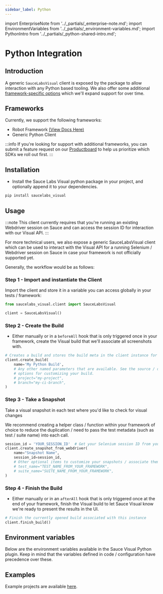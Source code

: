 ```yaml
---
sidebar_label: Python
---
```


import EnterpriseNote from '../_partials/_enterprise-note.md';
import EnvironmentVariables from '../_partials/_environment-variables.md';
import PythonIntro from '../_partials/_python-shared-intro.md';

# Python Integration

<EnterpriseNote />

## Introduction

<PythonIntro />

A generic `SauceLabsVisual` client is exposed by the package to allow interaction with any Python based tooling. We also offer some additional [framework-specific options](#frameworks) which we'll expand support for over time.

## Frameworks

Currently, we support the following frameworks:

- Robot Framework [(View Docs Here)](/visual-testing/integrations/python-robot-framework/)
- Generic Python Client

:::info
If you're looking for support with additional frameworks, you can submit a feature request on our [Productboard](https://portal.productboard.com/sauceprod/2-sauce-labs-portal/tabs/4-under-consideration/submit-idea) to help us prioritize which SDKs we roll out first.
:::

## Installation

- Install the Sauce Labs Visual python package in your project, and optionally append it to your dependencies.

```sh
pip install saucelabs_visual
```

## Usage

:::note
This client currently requires that you're running an existing Webdriver session on Sauce and can access the session ID for interaction with our Visual API.
:::

For more technical users, we also expose a generic SauceLabsVisual client which can be used to interact with the Visual API for a running Selenium / Webdriver session on Sauce in case your framework is not officially supported yet.

Generally, the workflow would be as follows:

### Step 1 - Import and instantiate the Client

Import the client and store it in a variable you can access globally in your tests / framework:

```python
from saucelabs_visual.client import SauceLabsVisual

client = SauceLabsVisual()
```

### Step 2 - Create the Build

- Either manually or in a `beforeAll` hook that is only triggered once in your framework, create the Visual build that we'll associate all screenshots with.

```python
# Creates a build and stores the build meta in the client instance for processing & interaction later
client.create_build(
    name='My Python Build',
    # Any other named parameters that are available. See the source / docs for more information on
    # options for customizing your build.
    # project="my-project",
    # branch="my-ci-branch",
)
```

### Step 3 - Take a Snapshot

Take a visual snapshot in each test where you'd like to check for visual changes

We recommend creating a helper class / function within your framework of choice to reduce the duplication / need to pass the test metadata (such as test / suite name) into each call.

```python
session_id = 'YOUR_SESSION_ID'  # Get your Selenium session ID from your framework
client.create_snapshot_from_webdriver(
    name="Snapshot Name",
    session_id=session_id,
    # Other optional items to customize your snapshots / associate them with the current test run
    # test_name="TEST_NAME_FROM_YOUR_FRAMEWORK",
    # suite_name="SUITE_NAME_FROM_YOUR_FRAMEWORK",
)
```

### Step 4 - Finish the Build

- Either manually or in an `afterAll` hook that is only triggered once at the end of your framework, finish the Visual build to let Sauce Visual know we're ready to present the results in the UI.

```python
# Finish the currently opened build associated with this instance
client.finish_build()
```

## Environment variables

Below are the environment variables available in the Sauce Visual Python plugin. Keep in mind that the variables defined in code / configuration have precedence over these.

<EnvironmentVariables />

## Examples

Example projects are available [here](https://github.com/saucelabs/visual-examples/tree/main/python).

